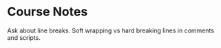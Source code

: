 # Course Notes
Ask about line breaks. Soft wrapping vs hard breaking lines in comments and scripts.
